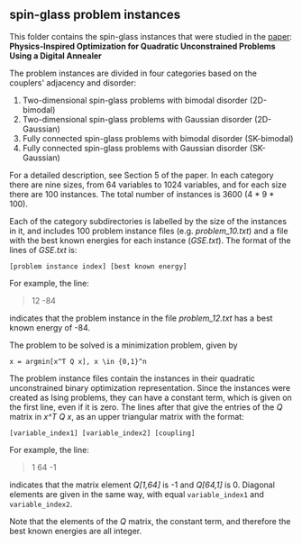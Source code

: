 ## spin-glass problem instances
This folder contains the spin-glass instances that were studied in the [paper](https://www.frontiersin.org/articles/10.3389/fphy.2019.00048/full): **Physics-Inspired Optimization for Quadratic Unconstrained Problems Using a Digital Annealer**

The problem instances are divided in four categories based on the couplers' adjacency and disorder: 
1. Two-dimensional spin-glass problems with bimodal disorder (2D-bimodal)
2. Two-dimensional spin-glass problems with Gaussian disorder (2D-Gaussian)
3. Fully connected spin-glass problems with bimodal disorder (SK-bimodal)
4. Fully connected spin-glass problems with Gaussian disorder (SK-Gaussian)

For a detailed description, see Section 5 of the paper. In each category there are nine sizes, from
64 variables to 1024 variables, and for each size there are 100 instances. The total number
of instances is 3600 (4 * 9 * 100).

Each of the category subdirectories is labelled by the size of the instances in it, and
includes 100 problem instance files (e.g. *problem_10.txt*) and a file with the best known
energies for each instance (_GSE.txt_). The format of the lines of _GSE.txt_ is:
```
[problem instance index] [best known energy]
```
For example, the line:
> 12 -84

indicates that the problem instance in the file *problem_12.txt* has a best known energy of -84.

The problem to be solved is a minimization problem, given by 
```
x = argmin[x^T Q x], x \in {0,1}^n 
```
The problem instance files contain the instances in their quadratic unconstrained binary optimization 
representation. Since the instances were created as Ising problems, they can have a constant term, 
which is given on the first line, even if it is zero. The lines after that give the entries of 
the _Q_ matrix in _x^T Q x_, as an upper triangular matrix with the format:

```
[variable_index1] [variable_index2] [coupling]
```
For example, the line:
> 1 64 -1

indicates that the matrix element _Q[1,64]_ is -1 and _Q[64,1]_ is 0. Diagonal elements are given in the same way,
with equal ```variable_index1``` and ```variable_index2```. 

Note that the elements of the _Q_ matrix, the constant term, and therefore the best known energies
are all integer.

